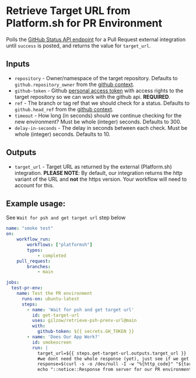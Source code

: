 # Retrieve Target URL from Platform.sh for PR Environment
Polls the [GitHub Status API endpoint](https://docs.github.com/en/enterprise-server@3.0/rest/reference/commits#commit-statuses) 
for a Pull Request external integration until `success` is posted, and returns the value for `target_url`. 

## Inputs
* `repository` - Owner/namespace of the target repository. Defaults to `github.repository_owner` from the 
[github context](https://docs.github.com/en/actions/learn-github-actions/contexts#github-context).  
* `github-token` - Github [personal access token](https://docs.github.com/en/authentication/keeping-your-account-and-data-secure/creating-a-personal-access-token) with access rights to the target repository so we can work with the github api. **REQUIRED**.
* `ref` - The branch or tag ref that we should check for a status. Defaults to `github.head_ref` from the 
[github context](https://docs.github.com/en/actions/learn-github-actions/contexts#github-context). 
* `timeout` - How long (in seconds) should we continue checking for the new environment? Must be whole (integer) 
seconds. Defaults to 300.
* `delay-in-seconds` - The delay in seconds between each check. Must be whole (integer) seconds. Defaults to 10. 

## Outputs
* `target_url` - Target URL as returned by the external (Platform.sh) integration. **PLEASE NOTE**: By default, our
   integration returns the _http_ variant of the URL and **not** the https version. Your workflow will need to account
   for this.

## Example usage:
See `Wait for psh and get target url` step below
```yaml
name: "smoke test"
on:
    workflow_run:
        workflows: ["platformsh"]
        types:
            - completed
    pull_request:
        branches:
            - main

jobs:
  test-pr-env:
    name: Test the PR environment
      runs-on: ubuntu-latest
      steps:
        - name: 'Wait for psh and get target url'
          id: get-target-url
          uses: gilzow/retrieve-psh-prenv-url@main
          with:
            github-token: ${{ secrets.GH_TOKEN }}
        - name: 'Does Our App Work?'
          id: smokescreen
          run: |
            target_url=${{ steps.get-target-url.outputs.target_url }}
            #we dont need the whole response (yet), just see if we get a 200
            response=$(curl -s -o /dev/null -I -w "%{http_code}" "${target_url//http:/https:}");
            echo "::notice::Response from server for our PR environment is ${response}"
```
